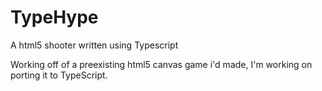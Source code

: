 # TypeHype
A html5 shooter written using Typescript

Working off of a preexisting html5 canvas game i'd made, I'm working on porting it to TypeScript.

